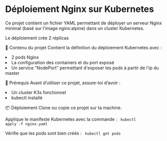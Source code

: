 # Déploiement Nginx sur Kubernetes
Ce projet contient un fichier YAML permettant de déployer un serveur Nginx minimal (basé sur l’image nginx:alpine) dans un cluster Kubernetes.

Le déploiement crée 2 réplicas

📂 Contenu du projet 
Contient la définition du déploiement Kubernetes avec :

<li>2 pods Nginx</li>

<li>La configuration des containers et du port exposé </li>

<li>Un service "NodePort" permettant d'exposer les pods à partir de l'ip du master </li>

🚀 Prérequis
Avant d’utiliser ce projet, assure-toi d’avoir :

<li>Un cluster K3s fonctionnel</li>

<li>kubectl installé</li>

📦 Déploiement
Clone ou copie ce projet sur ta machine.

Applique le manifeste Kubernetes avec la commande : 
<code> kubectl apply -f nginx.yaml </code> 

Vérifie que les pods sont bien créés :
<code> kubectl get pods </code>

